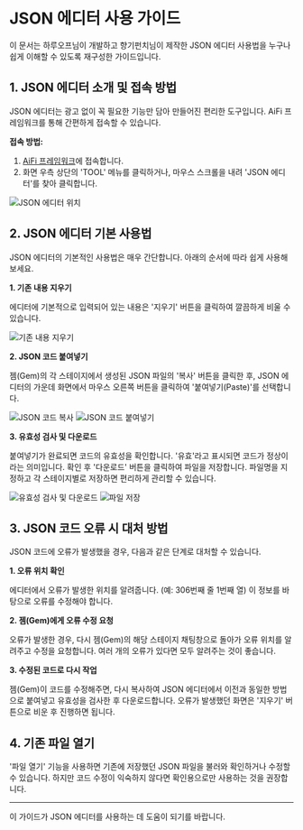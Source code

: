 # JSON 에디터 사용 가이드

이 문서는 하루오프님이 개발하고 향기펀치님이 제작한 JSON 에디터 사용법을 누구나 쉽게 이해할 수 있도록 재구성한 가이드입니다.

## 1. JSON 에디터 소개 및 접속 방법

JSON 에디터는 광고 없이 꼭 필요한 기능만 담아 만들어진 편리한 도구입니다. AiFi 프레임워크를 통해 간편하게 접속할 수 있습니다.

**접속 방법:**

1.  [AiFi 프레임워크](https://aifi.ai.kr/)에 접속합니다.
2.  화면 우측 상단의 'TOOL' 메뉴를 클릭하거나, 마우스 스크롤을 내려 'JSON 에디터'를 찾아 클릭합니다.

![JSON 에디터 위치](https://private-us-east-1.manuscdn.com/sessionFile/Te3GyxhpMaP0UuR1t1ux2S/sandbox/nmhKiCVgCjTUyO0LqOPwgM-images_1756821266041_na1fn_L2hvbWUvdWJ1bnR1L2pzb25fZWRpdG9yX2d1aWRlLzAwMw.webp?Policy=eyJTdGF0ZW1lbnQiOlt7IlJlc291cmNlIjoiaHR0cHM6Ly9wcml2YXRlLXVzLWVhc3QtMS5tYW51c2Nkbi5jb20vc2Vzc2lvbkZpbGUvVGUzR3l4aHBNYVAwVXVSMXQxdXgyUy9zYW5kYm94L25taEtpQ1ZnQ2pUVXlPMExxT1B3Z00taW1hZ2VzXzE3NTY4MjEyNjYwNDFfbmExZm5fTDJodmJXVXZkV0oxYm5SMUwycHpiMjVmWldScGRHOXlYMmQxYVdSbEx6QXdNdy53ZWJwIiwiQ29uZGl0aW9uIjp7IkRhdGVMZXNzVGhhbiI6eyJBV1M6RXBvY2hUaW1lIjoxNzk4NzYxNjAwfX19XX0_&Key-Pair-Id=K2HSFNDJXOU9YS&Signature=KMLJGPXLBt4a2r~ylk-BXhHH87whRmdcaCfLxXIfKhm7yXap3EKEN5OwgRAhhWS33SfaWWkhcgID0t4eRlzLAU9WVQbOBrk430b8BqxpfVi53E4U8Xc6fXOpacxG11ypu0MNbR6MyS1ge6sSavzTvWsrP561RlSJIoIhcu2PZCevFfWv5dhEfg8W-xmfZ-s-4Yk3oFLxeNf-k94Vh6FKJBzuWvya1nw5c3CnJvgXyiFf~~QEMnZ6g8ZSleF0LkeTwc6FX5SBjmApDShJwTeQu8ipWN5bVvfkokocjoUEY1ABXrN~-KBvVMeKf~CVaGHVPqrOnqCIk7iWjAAUBI6RiA__)




## 2. JSON 에디터 기본 사용법

JSON 에디터의 기본적인 사용법은 매우 간단합니다. 아래의 순서에 따라 쉽게 사용해 보세요.

**1. 기존 내용 지우기**

에디터에 기본적으로 입력되어 있는 내용은 '지우기' 버튼을 클릭하여 깔끔하게 비울 수 있습니다.

![기존 내용 지우기](https://private-us-east-1.manuscdn.com/sessionFile/Te3GyxhpMaP0UuR1t1ux2S/sandbox/nmhKiCVgCjTUyO0LqOPwgM-images_1756821266042_na1fn_L2hvbWUvdWJ1bnR1L2pzb25fZWRpdG9yX2d1aWRlLzAwNA.webp?Policy=eyJTdGF0ZW1lbnQiOlt7IlJlc291cmNlIjoiaHR0cHM6Ly9wcml2YXRlLXVzLWVhc3QtMS5tYW51c2Nkbi5jb20vc2Vzc2lvbkZpbGUvVGUzR3l4aHBNYVAwVXVSMXQxdXgyUy9zYW5kYm94L25taEtpQ1ZnQ2pUVXlPMExxT1B3Z00taW1hZ2VzXzE3NTY4MjEyNjYwNDJfbmExZm5fTDJodmJXVXZkV0oxYm5SMUwycHpiMjVmWldScGRHOXlYMmQxYVdSbEx6QXdOQS53ZWJwIiwiQ29uZGl0aW9uIjp7IkRhdGVMZXNzVGhhbiI6eyJBV1M6RXBvY2hUaW1lIjoxNzk4NzYxNjAwfX19XX0_&Key-Pair-Id=K2HSFNDJXOU9YS&Signature=FRut5pGfkjmU62aiBlCxCE142iAcQ5BwM1~gwP6xHU6K2z15ntJxL2IrIHd~4ees-Z6N0Zbk0kexuKQFB-I4uikS1JrAvwBoTAzpcYl7B-sshz5UhULm9OwvDTFlfs~-YmWYZPJ82mr2fv8K4nmGeszVrZryVurzR65VacFtBblUtr0v4FQ71xkU~jxji-ZBWBL9P4oT~7K5kYubZZcfUAgh-T7fjtVK~FOvxbnWnuzCeYVdx75KDeR-emr6Msth-7DEOQJZqXEuf43Yc58bj4QtWOy4dDs-wgddKV7ISyvHBUSFQF6SZ0SM~KPcTGZqBbfaBf2nk-uwKdQcx3ZKOA__)

**2. JSON 코드 붙여넣기**

젬(Gem)의 각 스테이지에서 생성된 JSON 파일의 '복사' 버튼을 클릭한 후, JSON 에디터의 가운데 화면에서 마우스 오른쪽 버튼을 클릭하여 '붙여넣기(Paste)'를 선택합니다.

![JSON 코드 복사](https://private-us-east-1.manuscdn.com/sessionFile/Te3GyxhpMaP0UuR1t1ux2S/sandbox/nmhKiCVgCjTUyO0LqOPwgM-images_1756821266042_na1fn_L2hvbWUvdWJ1bnR1L2pzb25fZWRpdG9yX2d1aWRlLzAwNg.webp?Policy=eyJTdGF0ZW1lbnQiOlt7IlJlc291cmNlIjoiaHR0cHM6Ly9wcml2YXRlLXVzLWVhc3QtMS5tYW51c2Nkbi5jb20vc2Vzc2lvbkZpbGUvVGUzR3l4aHBNYVAwVXVSMXQxdXgyUy9zYW5kYm94L25taEtpQ1ZnQ2pUVXlPMExxT1B3Z00taW1hZ2VzXzE3NTY4MjEyNjYwNDJfbmExZm5fTDJodmJXVXZkV0oxYm5SMUwycHpiMjVmWldScGRHOXlYMmQxYVdSbEx6QXdOZy53ZWJwIiwiQ29uZGl0aW9uIjp7IkRhdGVMZXNzVGhhbiI6eyJBV1M6RXBvY2hUaW1lIjoxNzk4NzYxNjAwfX19XX0_&Key-Pair-Id=K2HSFNDJXOU9YS&Signature=B1DgDX~dwdhM3mQTTr1NLQd6Sr0gWelIE7txn1HNg1j0I6HQB~J6fmpHCqJeeJrFJ39CzZDrEZtxgVRgGwhYWhZHYZkiUpSYC4Kbg94Igf589Qd6wv78PI79JT0yt3PvxQgvPm6NuwMVD4QCwBnQByEYsnzVQyYhVMRrzYwfZ2EUcG3oCQawuVAQCYnnlLfZSl5EeVWS3NHQ89iSf3nB~M1o30zoDTW6HaTssTNHhiV9iKFV9McBzDuSaeht~S~tRgYQvbB0i0aAUe2KxPX0cKwEjdn2jjEIgVvUWohFKtWaMFhWrSq2C6jhyxQrfr3Wn7iHb-aHo29-1UjPN1o6KQ__)
![JSON 코드 붙여넣기](https://private-us-east-1.manuscdn.com/sessionFile/Te3GyxhpMaP0UuR1t1ux2S/sandbox/nmhKiCVgCjTUyO0LqOPwgM-images_1756821266043_na1fn_L2hvbWUvdWJ1bnR1L2pzb25fZWRpdG9yX2d1aWRlLzAwNw.webp?Policy=eyJTdGF0ZW1lbnQiOlt7IlJlc291cmNlIjoiaHR0cHM6Ly9wcml2YXRlLXVzLWVhc3QtMS5tYW51c2Nkbi5jb20vc2Vzc2lvbkZpbGUvVGUzR3l4aHBNYVAwVXVSMXQxdXgyUy9zYW5kYm94L25taEtpQ1ZnQ2pUVXlPMExxT1B3Z00taW1hZ2VzXzE3NTY4MjEyNjYwNDNfbmExZm5fTDJodmJXVXZkV0oxYm5SMUwycHpiMjVmWldScGRHOXlYMmQxYVdSbEx6QXdOdy53ZWJwIiwiQ29uZGl0aW9uIjp7IkRhdGVMZXNzVGhhbiI6eyJBV1M6RXBvY2hUaW1lIjoxNzk4NzYxNjAwfX19XX0_&Key-Pair-Id=K2HSFNDJXOU9YS&Signature=sMMGAg8f~6mHZmXfhGpJZNbyNJret7NGdFwrHE3Y-oTpyDR0c~2SfpYHqFZLuJN~dee4sSzBFSfXvps5i9TboZsx5ZjHGPuEq897vU5afozg18jF-rpkf7iHea0N~wD~I4luXeyyM3EKukFbqLkEk5uKGUBCXvmT7bXbwkpGpj4QKrrXfaV02U9m44~xx13yu2hzru4FcDKy9LFcOpMyRmLmj7y0YhBTkBjs0zfgWENc73led~dxolajUhGmRPm59ZZI8qAdPo5bV9YH0~s4npMu9~IYJu64zitRarMlpOisMVnNI5ACYCZVmpzYBqmLbIQpdfoizIpUZVm2VBPcqA__)

**3. 유효성 검사 및 다운로드**

붙여넣기가 완료되면 코드의 유효성을 확인합니다. '유효'라고 표시되면 코드가 정상이라는 의미입니다. 확인 후 '다운로드' 버튼을 클릭하여 파일을 저장합니다. 파일명을 지정하고 각 스테이지별로 저장하면 편리하게 관리할 수 있습니다.

![유효성 검사 및 다운로드](https://private-us-east-1.manuscdn.com/sessionFile/Te3GyxhpMaP0UuR1t1ux2S/sandbox/nmhKiCVgCjTUyO0LqOPwgM-images_1756821266043_na1fn_L2hvbWUvdWJ1bnR1L2pzb25fZWRpdG9yX2d1aWRlLzAwOA.webp?Policy=eyJTdGF0ZW1lbnQiOlt7IlJlc291cmNlIjoiaHR0cHM6Ly9wcml2YXRlLXVzLWVhc3QtMS5tYW51c2Nkbi5jb20vc2Vzc2lvbkZpbGUvVGUzR3l4aHBNYVAwVXVSMXQxdXgyUy9zYW5kYm94L25taEtpQ1ZnQ2pUVXlPMExxT1B3Z00taW1hZ2VzXzE3NTY4MjEyNjYwNDNfbmExZm5fTDJodmJXVXZkV0oxYm5SMUwycHpiMjVmWldScGRHOXlYMmQxYVdSbEx6QXdPQS53ZWJwIiwiQ29uZGl0aW9uIjp7IkRhdGVMZXNzVGhhbiI6eyJBV1M6RXBvY2hUaW1lIjoxNzk4NzYxNjAwfX19XX0_&Key-Pair-Id=K2HSFNDJXOU9YS&Signature=lGginrwX~AmTVkt1t~6VHmr0rjcQB-3APUnQO~VAte9lpgGFpXHFCHcXWKXdvYiEYqbprPbfiKLCJuJcSzugoU7e659wfUGG4fkimDu1kNrmSpk1N082bfVVADq26ulCiLhm3FcKVuAz2baembJCSprq1UnQlIyeQR5jZVyJnvtvMVq~YHNtDbepLunhT62TN56vZMmGC93MWnrFI~kVagVZ6nWRcTCld3au89GNFTuOGXVrXxWv0zyBpyn1T~PxqEknlMQymHjRIk1QuKgRAJsHlZiPyoOAa88qFl-dYBcWANRGF6O6A9WclLI3m16Vu9qKrB7EfMGxFOP7YAyvQQ__)
![파일 저장](https://private-us-east-1.manuscdn.com/sessionFile/Te3GyxhpMaP0UuR1t1ux2S/sandbox/nmhKiCVgCjTUyO0LqOPwgM-images_1756821266044_na1fn_L2hvbWUvdWJ1bnR1L2pzb25fZWRpdG9yX2d1aWRlLzAwOQ.webp?Policy=eyJTdGF0ZW1lbnQiOlt7IlJlc291cmNlIjoiaHR0cHM6Ly9wcml2YXRlLXVzLWVhc3QtMS5tYW51c2Nkbi5jb20vc2Vzc2lvbkZpbGUvVGUzR3l4aHBNYVAwVXVSMXQxdXgyUy9zYW5kYm94L25taEtpQ1ZnQ2pUVXlPMExxT1B3Z00taW1hZ2VzXzE3NTY4MjEyNjYwNDRfbmExZm5fTDJodmJXVXZkV0oxYm5SMUwycHpiMjVmWldScGRHOXlYMmQxYVdSbEx6QXdPUS53ZWJwIiwiQ29uZGl0aW9uIjp7IkRhdGVMZXNzVGhhbiI6eyJBV1M6RXBvY2hUaW1lIjoxNzk4NzYxNjAwfX19XX0_&Key-Pair-Id=K2HSFNDJXOU9YS&Signature=t8IqWzUBceBM33-eB95P3EZ1YzaILYWq1M0JAGIuxla9nvSKDSSszPRx4xStB6CGKc5zueTpeKYwN729agvRoz0xkMUX7tM7btN2dSMOFEgmU25~qctxTrXzMnozf~eVcZuFx5AIG~hx8jFq6SYqY5eKx5Dxa~i9M3j9JBwRdmwiRGBa8aseJRcyfyMb6bMFsZktzYQ6vhzbgkX1HxCB997GW7eum9-vlWTlr3Vdm~jdomcqqnpz7bIziCkiWwZhBBeQPC6~2StZobk2~PJoq28r10XT3qGIYssh1xgnjhhtcv0IsctFaEVLshBdETmFwxPu8Dc9OO1haEsiTW075A__)




## 3. JSON 코드 오류 시 대처 방법

JSON 코드에 오류가 발생했을 경우, 다음과 같은 단계로 대처할 수 있습니다.

**1. 오류 위치 확인**

에디터에서 오류가 발생한 위치를 알려줍니다. (예: 306번째 줄 1번째 열) 이 정보를 바탕으로 오류를 수정해야 합니다.

**2. 젬(Gem)에게 오류 수정 요청**

오류가 발생한 경우, 다시 젬(Gem)의 해당 스테이지 채팅창으로 돌아가 오류 위치를 알려주고 수정을 요청합니다. 여러 개의 오류가 있다면 모두 알려주는 것이 좋습니다.

**3. 수정된 코드로 다시 작업**

젬(Gem)이 코드를 수정해주면, 다시 복사하여 JSON 에디터에서 이전과 동일한 방법으로 붙여넣고 유효성을 검사한 후 다운로드합니다. 오류가 발생했던 화면은 '지우기' 버튼으로 비운 후 진행하면 됩니다.

## 4. 기존 파일 열기

'파일 열기' 기능을 사용하면 기존에 저장했던 JSON 파일을 불러와 확인하거나 수정할 수 있습니다. 하지만 코드 수정이 익숙하지 않다면 확인용으로만 사용하는 것을 권장합니다.



---

이 가이드가 JSON 에디터를 사용하는 데 도움이 되기를 바랍니다.


